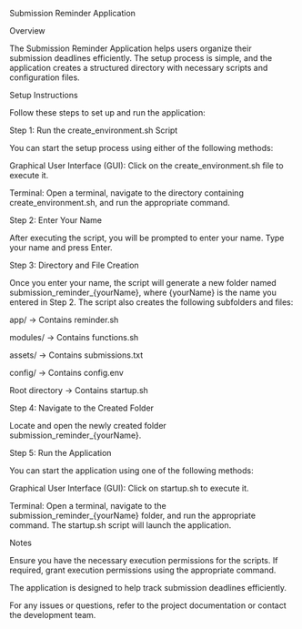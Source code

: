 Submission Reminder Application

Overview

The Submission Reminder Application helps users organize their submission deadlines efficiently. The setup process is simple, and the application creates a structured directory with necessary scripts and configuration files.

Setup Instructions

Follow these steps to set up and run the application:

Step 1: Run the create_environment.sh Script

You can start the setup process using either of the following methods:

Graphical User Interface (GUI): Click on the create_environment.sh file to execute it.

Terminal: Open a terminal, navigate to the directory containing create_environment.sh, and run the appropriate command.

Step 2: Enter Your Name

After executing the script, you will be prompted to enter your name. Type your name and press Enter.

Step 3: Directory and File Creation

Once you enter your name, the script will generate a new folder named submission_reminder_{yourName}, where {yourName} is the name you entered in Step 2. The script also creates the following subfolders and files:

app/ → Contains reminder.sh

modules/ → Contains functions.sh

assets/ → Contains submissions.txt

config/ → Contains config.env

Root directory → Contains startup.sh

Step 4: Navigate to the Created Folder

Locate and open the newly created folder submission_reminder_{yourName}.

Step 5: Run the Application

You can start the application using one of the following methods:

Graphical User Interface (GUI): Click on startup.sh to execute it.

Terminal: Open a terminal, navigate to the submission_reminder_{yourName} folder, and run the appropriate command. The startup.sh script will launch the application.

Notes

Ensure you have the necessary execution permissions for the scripts. If required, grant execution permissions using the appropriate command.

The application is designed to help track submission deadlines efficiently.

For any issues or questions, refer to the project documentation or contact the development team. 

